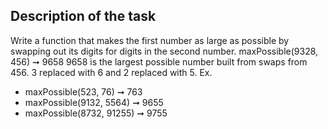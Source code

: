 ## Description of the task
Write a function that makes the first number as large as possible by swapping out its digits for digits in the second number.
maxPossible(9328, 456) ➞ 9658
9658 is the largest possible number built from swaps from 456.
3 replaced with 6 and 2 replaced with 5.
Ex.
* maxPossible(523, 76) ➞ 763
* maxPossible(9132, 5564) ➞ 9655
* maxPossible(8732, 91255) ➞ 9755

